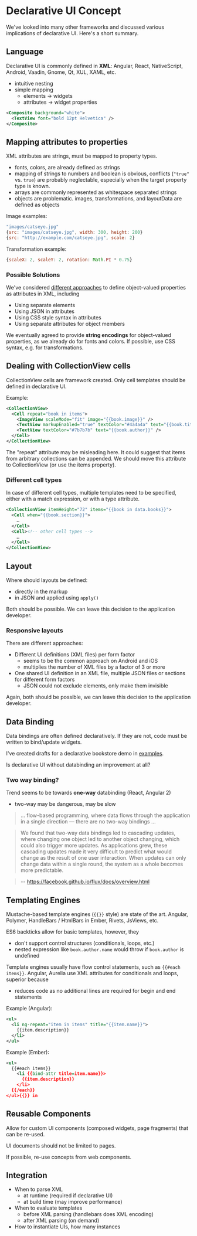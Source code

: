 # Declarative UI Concept

We've looked into many other frameworks and discussed various implications of declarative UI.
Here's a short summary.

## Language

Declarative UI is commonly defined in **XML**: Angular, React, NativeScript, Android, Vaadin, Gnome, Qt, XUL, XAML, etc.

- intuitive nesting
- simple mapping
  - elements -> widgets
  - attributes -> widget properties

```xml
<Composite background="white">
  <TextView font="bold 12pt Helvetica" />
</Composite>
```

## Mapping attributes to properties

XML attributes are strings, must be mapped to property types.

- fonts, colors, are already defined as strings
- mapping of strings to numbers and boolean is obvious, conflicts (`"true"` vs. `true`) are probably neglectable, especially when the target property type is known.
- arrays are commonly represented as whitespace separated strings
- objects are problematic. images, transformations, and layoutData are defined as objects

Image examples:

```js
"images/catseye.jpg"
{src: "images/catseye.jpg", width: 300, height: 200}
{src: "http://example.com/catseye.jpg", scale: 2}
```

Transformation example:

```js
{scaleX: 2, scaleY: 2, rotation: Math.PI * 0.75}
```

### Possible Solutions

We've considered [different approaches](examples/layout-data.xml) to define object-valued properties as attributes in XML, including

- Using separate elements
- Using JSON in attributes
- Using CSS style syntax in attributes
- Using separate attributes for object members

We eventually agreed to provide **string encodings** for object-valued properties, as we already do for fonts and colors.
If possible, use CSS syntax, e.g. for transformations.

## Dealing with CollectionView cells

CollectionView cells are framework created. Only cell templates should be defined in declarative UI.

Example:

```xml
<CollectionView>
  <Cell repeat="book in items">
    <ImageView scaleMode="fit" image="{{book.image}}" />
    <TextView markupEnabled="true" textColor="#4a4a4a" text="{{book.title}}" />
    <TextView textColor="#7b7b7b" text="{{book.author}}" />
  </Cell>
</CollectionView>
```

The "repeat" attribute may be misleading here. It could suggest that items from arbitrary collections can be appended.
We should move this attribute to CollectionView (or use the items property).

### Different cell types

In case of different cell types, multiple templates need to be specified, either with a match expression, or with a type attribute.

```xml
<CollectionView itemHeight="72" items="{{book in data.books}}">
  <Cell when="{{book.section}}">
    …
  </Cell>
  <Cell><!-- other cell types -->
    …
  </Cell>
</CollectionView>
```

## Layout

Where should layouts be defined:

- directly in the markup
- in JSON and applied using `apply()`

Both should be possible. We can leave this decision to the application developer.

### Responsive layouts

There are different approaches:

- Different UI definitions (XML files) per form factor
  - seems to be the common approach on Android and iOS
  - multiplies the number of XML files by a factor of 3 or more
- One shared UI definition in an XML file, multiple JSON files or sections for different form factors
  - JSON could not exclude elements, only make them invisible

Again, both should be possible, we can leave this decision to the application developer.

## Data Binding

Data bindings are often defined declaratively.
If they are not, code must be written to bind/update widgets.

I've created drafts for a declarative bookstore demo in [examples](examples).

Is declarative UI without databinding an improvement at all?

### Two way binding?

Trend seems to be towards **one-way** databinding (React, Angular 2)
- two-way may be dangerous, may be slow

> ... flow-based programming, where data flows through the application in a single direction — there are no two-way bindings ...

> We found that two-way data bindings led to cascading updates, where changing one object led to another object changing, which could also trigger more updates. As applications grew, these cascading updates made it very difficult to predict what would change as the result of one user interaction. When updates can only change data within a single round, the system as a whole becomes more predictable.

> -- https://facebook.github.io/flux/docs/overview.html

## Templating Engines

Mustache-based template engines (`{{}}` style) are state of the art.
Angular, Polymer, HandleBars / HtmlBars in Ember, Rivets, JsViews, etc.

ES6 backticks allow for basic templates, however, they
- don't support control structures (conditionals, loops, etc.)
- nested expression like `book.author.name` would throw if `book.author` is undefined

Template engines usually have flow control statements, such as `{{#each items}}`.
Angular, Aurelia use XML attributes for conditionals and loops, superior because
- reduces code as no additional lines are required for begin and end statements

Example (Angular):

```xml
<ul>
  <li ng-repeat="item in items" title="{{item.name}}">
    {{item.description}}
  </li>
</ul>
```

Example (Ember):

```xml
<ul>
  {{#each items}}
    <li {{bind-attr title=item.name}}>
      {{item.description}}
    </li>
  {{/each}}
</ul>{{}} in
```

## Reusable Components

Allow for custom UI components (composed widgets, page fragments) that can be re-used.

UI documents should not be limited to pages.

If possible, re-use concepts from web components.

## Integration

- When to parse XML
  - at runtime (required if declarative UI)
  - at build time (may improve performance)
- When to evaluate templates
  - before XML parsing (handlebars does XML encoding)
  - after XML parsing (on demand)
- How to instantiate UIs, how many instances
